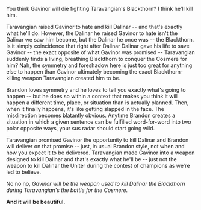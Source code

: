 You think Gavinor will die fighting Taravangian's Blackthorn? I think he'll kill him.

Taravangian raised Gavinor to hate and kill Dalinar -- and that's exactly what he'll do. However, the Dalinar he raised Gavinor to hate isn't the Dalinar we saw him become, but the Dalinar he once was -- the Blackthorn. Is it simply coincidence that right after Dalinar Dalinar gave his life to save Gavinor -- the exact opposite of what Gavinor was promised -- Taravangian suddenly finds a living, breathing Blackthorn to conquer the Cosmere for him? Nah, the symmetry and foreshadow here is just too great for anything else to happen than Gavinor ultimately becoming the exact Blackthorn-killing weapon Taravangian created him to be.

Brandon loves symmetry and he loves to tell you exactly what's going to happen -- but he does so within a context that makes you think it will happen a different time, place, or situation than is actually planned. Then, when it finally happens, it's like getting slapped in the face. The misdirection becomes blatantly obvious. Anytime Brandon creates a situation in which a given sentence can be fulfilled word-for-word into two polar opposite ways, your sus radar should start going wild.

Taravangian promised Gavinor the opportunity to kill Dalinar and Brandon will deliver on that promise -- just, in usual Brandon style, not when and how you expect it to be delivered. Taravangian made Gavinor into a weapon designed to kill Dalinar and that's exactly what he'll be -- just not the weapon to kill Dalinar the Uniter during the contest of champions as we're led to believe.

No no no, *Gavinor will be the weapon used to kill Dalinar the Blackthorn during Taravangian's the battle for the Cosmere.*

**And it will be beautiful.**
